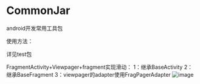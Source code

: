 # CommonJar
android开发常用工具包

使用方法：

详见test包

FragmentActivity+Viewpager+fragment实现滑动：
1：继承BaseActivity
2：继承BaseFragment
3：viewpager的adapter使用FragPagerAdapter
![image](https://github.com/wangyi793797714/CommonJar/master/screenshots/viewpager.png)
